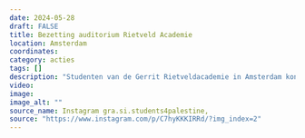 ```yaml
---
date: 2024-05-28
draft: FALSE
title: Bezetting auditorium Rietveld Academie
location: Amsterdam
coordinates: 
category: acties
tags: []
description: "Studenten van de Gerrit Rietveldacademie in Amsterdam kondigen een algemene vergadering aan om 17:00 uur. Ze roepen hier de Naji Al Ali Action Stairs uit, in een trapvormig auditorium van de Rietveld."
video: 
image: 
image_alt: ""
source_name: Instagram gra.si.students4palestine, 
source: "https://www.instagram.com/p/C7hyKKKIRRd/?img_index=2"
---
```

